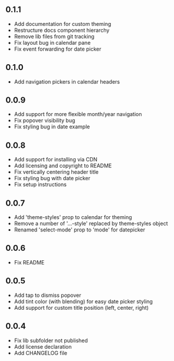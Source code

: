 ## 0.1.1
* Add documentation for custom theming
* Restructure docs component hierarchy
* Remove lib files from git tracking
* Fix layout bug in calendar pane
* Fix event forwarding for date picker

## 0.1.0
* Add navigation pickers in calendar headers

## 0.0.9
* Add support for more flexible month/year navigation
* Fix popover visibility bug
* Fix styling bug in date example

## 0.0.8
* Add support for installing via CDN
* Add licensing and copyright to README
* Fix vertically centering header title
* Fix styling bug with date picker
* Fix setup instructions

## 0.0.7
* Add 'theme-styles' prop to calendar for theming
* Remove a number of '...-style' replaced by theme-styles object
* Renamed 'select-mode' prop to 'mode' for datepicker

## 0.0.6
* Fix README

## 0.0.5

* Add tap to dismiss popover
* Add tint color (with blending) for easy date picker styling
* Add support for custom title position (left, center, right)

## 0.0.4

* Fix lib subfolder not published
* Add license declaration
* Add CHANGELOG file